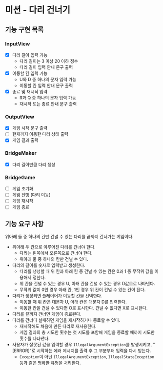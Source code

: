 # 미션 - 다리 건너기

## 기능 구현 목록

### InputView

- [X] 다리 길이 입력 기능
    - 다리 길이는 3 이상 20 이하 정수
    - 다리 길이 입력 안내 문구 출력
- [X] 이동할 칸 입력 기능
    - U와 D 중 하나의 문자 입력 가능
    - 이동할 칸 입력 안내 문구 출력
- [X] 종료 및 재시작 입력
    - R과 Q 중 하나의 문자 입력 가능
    - 재시작 또는 종료 안내 문구 출력

### OutputView

- [X] 게임 시작 문구 출력
- [ ] 현재까지 이동한 다리 상태 출력
- [X] 게임 결과 출력

### BridgeMaker

- [X] 다리 길이만큼 다리 생성

### BridgeGame

- [ ] 게임 초기화
- [ ] 게임 진행 (다리 이동)
- [ ] 게임 재시작
- [ ] 게임 종료

## 기능 요구 사항

위아래 둘 중 하나의 칸만 건널 수 있는 다리를 끝까지 건너가는 게임이다.

- 위아래 두 칸으로 이루어진 다리를 건너야 한다.
    - 다리는 왼쪽에서 오른쪽으로 건너야 한다.
    - 위아래 둘 중 하나의 칸만 건널 수 있다.
- 다리의 길이를 숫자로 입력받고 생성한다.
    - 다리를 생성할 때 위 칸과 아래 칸 중 건널 수 있는 칸은 0과 1 중 무작위 값을 이용해서 정한다.
    - 위 칸을 건널 수 있는 경우 U, 아래 칸을 건널 수 있는 경우 D값으로 나타낸다.
    - 무작위 값이 0인 경우 아래 칸, 1인 경우 위 칸이 건널 수 있는 칸이 된다.
- 다리가 생성되면 플레이어가 이동할 칸을 선택한다.
    - 이동할 때 위 칸은 대문자 U, 아래 칸은 대문자 D를 입력한다.
    - 이동한 칸을 건널 수 있다면 O로 표시한다. 건널 수 없다면 X로 표시한다.
- 다리를 끝까지 건너면 게임이 종료된다.
- 다리를 건너다 실패하면 게임을 재시작하거나 종료할 수 있다.
    - 재시작해도 처음에 만든 다리로 재사용한다.
    - 게임 결과의 총 시도한 횟수는 첫 시도를 포함해 게임을 종료할 때까지 시도한 횟수를 나타낸다.
- 사용자가 잘못된 값을 입력할 경우 `IllegalArgumentException`를 발생시키고, "[ERROR]"로 시작하는 에러 메시지를 출력 후 그 부분부터 입력을 다시 받는다.
    - `Exception`이 아닌 `IllegalArgumentException`, `IllegalStateException` 등과 같은 명확한 유형을 처리한다.